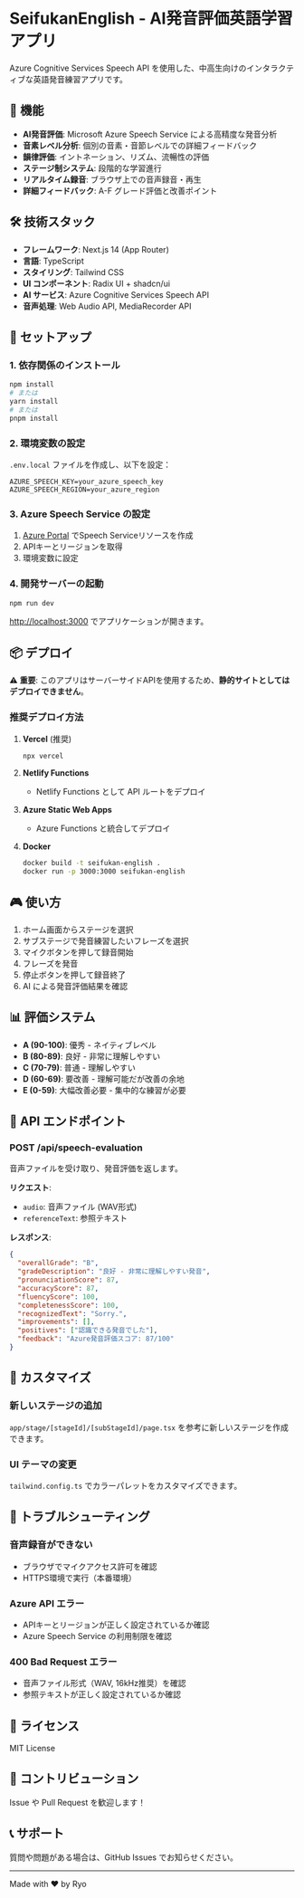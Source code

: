 # SeifukanEnglish - AI発音評価英語学習アプリ

Azure Cognitive Services Speech API を使用した、中高生向けのインタラクティブな英語発音練習アプリです。

## 🎯 機能

- **AI発音評価**: Microsoft Azure Speech Service による高精度な発音分析
- **音素レベル分析**: 個別の音素・音節レベルでの詳細フィードバック
- **韻律評価**: イントネーション、リズム、流暢性の評価
- **ステージ制システム**: 段階的な学習進行
- **リアルタイム録音**: ブラウザ上での音声録音・再生
- **詳細フィードバック**: A-F グレード評価と改善ポイント

## 🛠 技術スタック

- **フレームワーク**: Next.js 14 (App Router)
- **言語**: TypeScript
- **スタイリング**: Tailwind CSS
- **UI コンポーネント**: Radix UI + shadcn/ui
- **AI サービス**: Azure Cognitive Services Speech API
- **音声処理**: Web Audio API, MediaRecorder API

## 🚀 セットアップ

### 1. 依存関係のインストール

```bash
npm install
# または
yarn install
# または
pnpm install
```

### 2. 環境変数の設定

`.env.local` ファイルを作成し、以下を設定：

```env
AZURE_SPEECH_KEY=your_azure_speech_key
AZURE_SPEECH_REGION=your_azure_region
```

### 3. Azure Speech Service の設定

1. [Azure Portal](https://portal.azure.com) でSpeech Serviceリソースを作成
2. APIキーとリージョンを取得
3. 環境変数に設定

### 4. 開発サーバーの起動

```bash
npm run dev
```

[http://localhost:3000](http://localhost:3000) でアプリケーションが開きます。

## 📦 デプロイ

⚠️ **重要**: このアプリはサーバーサイドAPIを使用するため、**静的サイトとしてはデプロイできません**。

### 推奨デプロイ方法

1. **Vercel** (推奨)
   ```bash
   npx vercel
   ```

2. **Netlify Functions**
   - Netlify Functions として API ルートをデプロイ

3. **Azure Static Web Apps**
   - Azure Functions と統合してデプロイ

4. **Docker**
   ```bash
   docker build -t seifukan-english .
   docker run -p 3000:3000 seifukan-english
   ```

## 🎮 使い方

1. ホーム画面からステージを選択
2. サブステージで発音練習したいフレーズを選択
3. マイクボタンを押して録音開始
4. フレーズを発音
5. 停止ボタンを押して録音終了
6. AI による発音評価結果を確認

## 📊 評価システム

- **A (90-100)**: 優秀 - ネイティブレベル
- **B (80-89)**: 良好 - 非常に理解しやすい
- **C (70-79)**: 普通 - 理解しやすい
- **D (60-69)**: 要改善 - 理解可能だが改善の余地
- **E (0-59)**: 大幅改善必要 - 集中的な練習が必要

## 🔧 API エンドポイント

### POST /api/speech-evaluation

音声ファイルを受け取り、発音評価を返します。

**リクエスト**:
- `audio`: 音声ファイル (WAV形式)
- `referenceText`: 参照テキスト

**レスポンス**:
```json
{
  "overallGrade": "B",
  "gradeDescription": "良好 - 非常に理解しやすい発音",
  "pronunciationScore": 87,
  "accuracyScore": 87,
  "fluencyScore": 100,
  "completenessScore": 100,
  "recognizedText": "Sorry.",
  "improvements": [],
  "positives": ["認識できる発音でした"],
  "feedback": "Azure発音評価スコア: 87/100"
}
```

## 🎨 カスタマイズ

### 新しいステージの追加

`app/stage/[stageId]/[subStageId]/page.tsx` を参考に新しいステージを作成できます。

### UI テーマの変更

`tailwind.config.ts` でカラーパレットをカスタマイズできます。

## 🐛 トラブルシューティング

### 音声録音ができない
- ブラウザでマイクアクセス許可を確認
- HTTPS環境で実行（本番環境）

### Azure API エラー
- APIキーとリージョンが正しく設定されているか確認
- Azure Speech Service の利用制限を確認

### 400 Bad Request エラー
- 音声ファイル形式（WAV, 16kHz推奨）を確認
- 参照テキストが正しく設定されているか確認

## 📄 ライセンス

MIT License

## 🤝 コントリビューション

Issue や Pull Request を歓迎します！

## 📞 サポート

質問や問題がある場合は、GitHub Issues でお知らせください。

---

Made with ❤️ by Ryo
